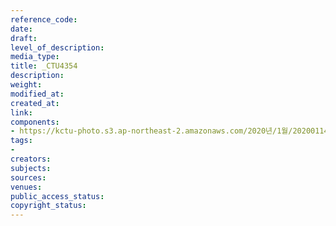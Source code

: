 ```yaml
---
reference_code: 
date: 
draft: 
level_of_description: 
media_type: 
title: _CTU4354
description: 
weight: 
modified_at: 
created_at: 
link: 
components:
- https://kctu-photo.s3.ap-northeast-2.amazonaws.com/2020년/1월/20200114_문중원+열사+상여+청와대+행진+8일차/_CTU4354.jpg
tags:
- 
creators: 
subjects: 
sources: 
venues: 
public_access_status: 
copyright_status: 
---
```

